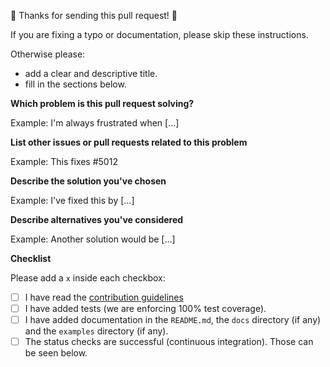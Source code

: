 🎉 Thanks for sending this pull request! 🎉

If you are fixing a typo or documentation, please skip these instructions.

Otherwise please:

- add a clear and descriptive title.
- fill in the sections below.

**Which problem is this pull request solving?**

Example: I'm always frustrated when [...]

**List other issues or pull requests related to this problem**

Example: This fixes #5012

**Describe the solution you've chosen**

Example: I've fixed this by [...]

**Describe alternatives you've considered**

Example: Another solution would be [...]

**Checklist**

Please add a `x` inside each checkbox:

- [ ] I have read the [contribution guidelines](CONTRIBUTING.md)
- [ ] I have added tests (we are enforcing 100% test coverage).
- [ ] I have added documentation in the `README.md`, the `docs` directory (if
      any) and the `examples` directory (if any).
- [ ] The status checks are successful (continuous integration). Those can be seen
      below.

